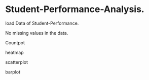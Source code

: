 # Student-Performance-Analysis.

load Data of Student-Performance.

No missing values in the data.

Countpot

heatmap 

scatterplot

barplot
